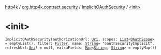 [http4k](../../index.md) / [org.http4k.contract.security](../index.md) / [ImplicitOAuthSecurity](index.md) / [&lt;init&gt;](./-init-.md)

# &lt;init&gt;

`ImplicitOAuthSecurity(authorizationUrl: `[`Uri`](../../org.http4k.core/-uri/index.md)`, scopes: `[`List`](https://kotlinlang.org/api/latest/jvm/stdlib/kotlin.collections/-list/index.html)`<`[`OAuthScope`](../-o-auth-scope/index.md)`> = emptyList(), filter: `[`Filter`](../../org.http4k.core/-filter.md)`, name: `[`String`](https://kotlinlang.org/api/latest/jvm/stdlib/kotlin/-string/index.html)` = "oauthSecurityImplicit", refreshUrl: `[`Uri`](../../org.http4k.core/-uri/index.md)`? = null, extraFields: `[`Map`](https://kotlinlang.org/api/latest/jvm/stdlib/kotlin.collections/-map/index.html)`<`[`String`](https://kotlinlang.org/api/latest/jvm/stdlib/kotlin/-string/index.html)`, `[`String`](https://kotlinlang.org/api/latest/jvm/stdlib/kotlin/-string/index.html)`> = emptyMap())`